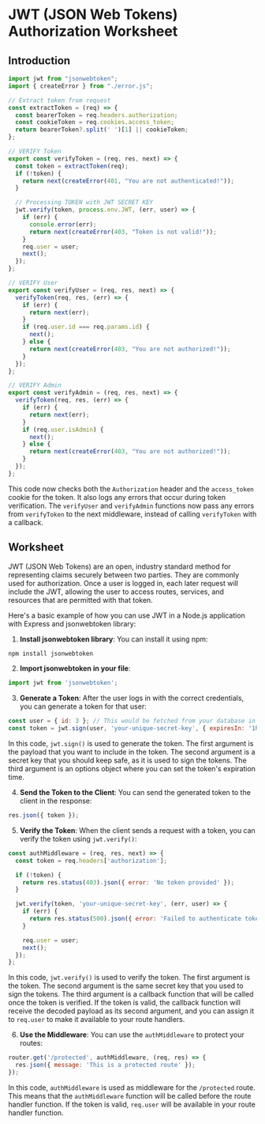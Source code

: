 # JWT (JSON Web Tokens) Authorization Worksheet

## Introduction

```javascript
import jwt from "jsonwebtoken";
import { createError } from "./error.js";

// Extract token from request
const extractToken = (req) => {
  const bearerToken = req.headers.authorization;
  const cookieToken = req.cookies.access_token;
  return bearerToken?.split(' ')[1] || cookieToken;
};

// VERIFY Token
export const verifyToken = (req, res, next) => {
  const token = extractToken(req);
  if (!token) {
    return next(createError(401, "You are not authenticated!"));
  }

  // Processing TOKEN with JWT SECRET KEY
  jwt.verify(token, process.env.JWT, (err, user) => {
    if (err) {
      console.error(err);
      return next(createError(403, "Token is not valid!"));
    }
    req.user = user;
    next();
  });
};

// VERIFY User
export const verifyUser = (req, res, next) => {
  verifyToken(req, res, (err) => {
    if (err) {
      return next(err);
    }
    if (req.user.id === req.params.id) {
      next();
    } else {
      return next(createError(403, "You are not authorized!"));
    }
  });
};

// VERIFY Admin
export const verifyAdmin = (req, res, next) => {
  verifyToken(req, res, (err) => {
    if (err) {
      return next(err);
    }
    if (req.user.isAdmin) {
      next();
    } else {
      return next(createError(403, "You are not authorized!"));
    }
  });
};
```

This code now checks both the `Authorization` header and the `access_token` cookie for the token. It also logs any errors that occur during token verification. The `verifyUser` and `verifyAdmin` functions now pass any errors from `verifyToken` to the next middleware, instead of calling `verifyToken` with a callback.

## Worksheet

JWT (JSON Web Tokens) are an open, industry standard method for representing claims securely between two parties. They are commonly used for authorization. Once a user is logged in, each later request will include the JWT, allowing the user to access routes, services, and resources that are permitted with that token.

Here's a basic example of how you can use JWT in a Node.js application with Express and jsonwebtoken library:

1. **Install jsonwebtoken library**: You can install it using npm:

```bash
npm install jsonwebtoken
```

2. **Import jsonwebtoken in your file**:

```javascript
import jwt from 'jsonwebtoken';
```

3. **Generate a Token**: After the user logs in with the correct credentials, you can generate a token for that user:

```javascript
const user = { id: 3 }; // This would be fetched from your database in a real scenario
const token = jwt.sign(user, 'your-unique-secret-key', { expiresIn: '1h' });
```

In this code, `jwt.sign()` is used to generate the token. The first argument is the payload that you want to include in the token. The second argument is a secret key that you should keep safe, as it is used to sign the tokens. The third argument is an options object where you can set the token's expiration time.

4. **Send the Token to the Client**: You can send the generated token to the client in the response:

```javascript
res.json({ token });
```

5. **Verify the Token**: When the client sends a request with a token, you can verify the token using `jwt.verify()`:

```javascript
const authMiddleware = (req, res, next) => {
  const token = req.headers['authorization'];

  if (!token) {
    return res.status(403).json({ error: 'No token provided' });
  }

  jwt.verify(token, 'your-unique-secret-key', (err, user) => {
    if (err) {
      return res.status(500).json({ error: 'Failed to authenticate token' });
    }

    req.user = user;
    next();
  });
};
```

In this code, `jwt.verify()` is used to verify the token. The first argument is the token. The second argument is the same secret key that you used to sign the tokens. The third argument is a callback function that will be called once the token is verified. If the token is valid, the callback function will receive the decoded payload as its second argument, and you can assign it to `req.user` to make it available to your route handlers.

6. **Use the Middleware**: You can use the `authMiddleware` to protect your routes:

```javascript
router.get('/protected', authMiddleware, (req, res) => {
  res.json({ message: 'This is a protected route' });
});
```

In this code, `authMiddleware` is used as middleware for the `/protected` route. This means that the `authMiddleware` function will be called before the route handler function. If the token is valid, `req.user` will be available in your route handler function.
